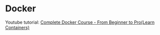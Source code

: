 # Docker

Youtube tutorial:
[Complete Docker Course - From Beginner to Pro(Learn Containers)](https://youtu.be/RqTEHSBrYFw?si=M5nvo_ED0B3MoYTH)
